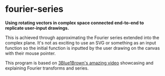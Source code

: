 # fourier-series

**Using rotating vectors in complex space connected end-to-end to replicate user-input drawings.**

This is achieved through approximating the Fourier series extended into the complex plane. It's not as exciting to use an SVG or something as an input function so the initial function is inputted by the user drawing on the canvas with their mouse pointer. 

This program is based on [3Blue1Brown's amazing video](https://www.youtube.com/watch?v=r6sGWTCMz2k) showcasing and explaining Fourier transforms and series.
